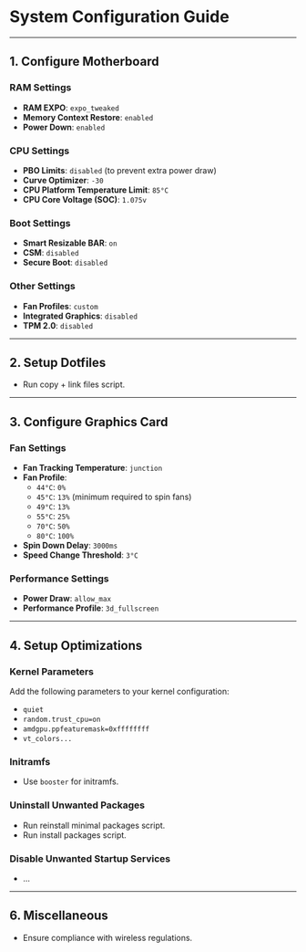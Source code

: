 # System Configuration Guide

---

## 1. Configure Motherboard

### RAM Settings
- **RAM EXPO**: `expo_tweaked`
- **Memory Context Restore**: `enabled`
- **Power Down**: `enabled`

### CPU Settings
- **PBO Limits**: `disabled` (to prevent extra power draw)
- **Curve Optimizer**: `-30`
- **CPU Platform Temperature Limit**: `85°C`
- **CPU Core Voltage (SOC)**: `1.075v`

### Boot Settings
- **Smart Resizable BAR**: `on`
- **CSM**: `disabled`
- **Secure Boot**: `disabled`

### Other Settings
- **Fan Profiles**: `custom`
- **Integrated Graphics**: `disabled`
- **TPM 2.0**: `disabled`

---

## 2. Setup Dotfiles
- Run copy + link files script.

---

## 3. Configure Graphics Card

### Fan Settings
- **Fan Tracking Temperature**: `junction`
- **Fan Profile**:
  - `44°C`: `0%`
  - `45°C`: `13%` (minimum required to spin fans)
  - `49°C`: `13%`
  - `55°C`: `25%`
  - `70°C`: `50%`
  - `80°C`: `100%`
- **Spin Down Delay**: `3000ms`
- **Speed Change Threshold**: `3°C`

### Performance Settings
- **Power Draw**: `allow_max`
- **Performance Profile**: `3d_fullscreen`

---

## 4. Setup Optimizations

### Kernel Parameters
Add the following parameters to your kernel configuration:
- `quiet`
- `random.trust_cpu=on`
- `amdgpu.ppfeaturemask=0xffffffff`
- `vt_colors...`

### Initramfs
- Use `booster` for initramfs.

### Uninstall Unwanted Packages
- Run reinstall minimal packages script.
- Run install packages script.

### Disable Unwanted Startup Services
- ...

---

## 6. Miscellaneous
- Ensure compliance with wireless regulations.
